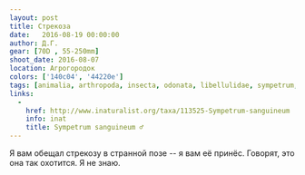 ```yaml
---
layout: post
title: Стрекоза
date:   2016-08-19 00:00:00
author: Д.Г.
gear: [70D , 55-250mm]
shoot_date: 2016-08-07
location: Агрогородок
colors: ['140c04', '44220e']
tags: [animalia, arthropoda, insecta, odonata, libellulidae, sympetrum, sympetrum sanguineum]
links:
  -
    href: http://www.inaturalist.org/taxa/113525-Sympetrum-sanguineum
    info: inat
    title: Sympetrum sanguineum ♂
---
```


Я вам обещал стрекозу в странной позе -- я вам её принёс. Говорят, это она так охотится. Я не знаю.
